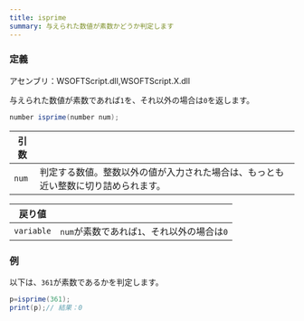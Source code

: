 ```yaml
---
title: isprime
summary: 与えられた数値が素数かどうか判定します
---
```

### 定義
アセンブリ：WSOFTScript.dll,WSOFTScript.X.dll

与えられた数値が素数であれば`1`を、それ以外の場合は`0`を返します。

```cs title="WSOFTScript"
number isprime(number num);
```

|引数| |
|-|-|
|`num`| 判定する数値。整数以外の値が入力された場合は、もっとも近い整数に切り詰められます。|

|戻り値| |
|-|-|
|`variable`|`num`が素数であれば`1`、それ以外の場合は`0`|

### 例
以下は、`361`が素数であるかを判定します。

```cs title="WSOFTScript"
p=isprime(361);
print(p);// 結果：0
```
